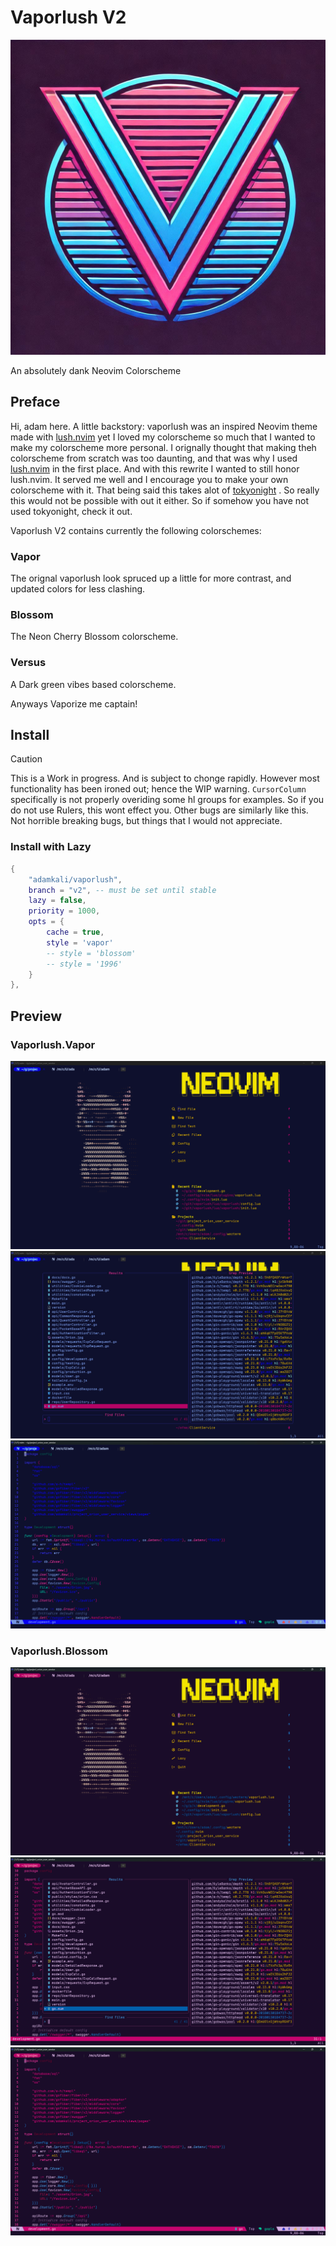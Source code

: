 # Vaporlush V2

![vaporlush](./imgs/vaporlush.png)

An absolutely dank Neovim Colorscheme

## Preface 


Hi, adam here. A little backstory: vaporlush was an inspired Neovim theme made with [lush.nvim](https://github.com/rktjmp/lush.nvim) yet I loved my colorscheme so much that I wanted to make my colorscheme more personal. I orignally thought that making theh colorscheme from scratch was too daunting, and that was why I used [lush.nvim](https://github.com/rktjmp/lush.nvim) in the first place. And with this rewrite I wanted to still honor lush.nvim. It served me well and I encourage you to make your own colorscheme with it. That being said this takes alot of [tokyonight](https://github.com/folke/tokyonight.nvim) . So really this would not be possible with out it either. So if somehow you have not used tokyonight, check it out. 

Vaporlush V2 contains currently the following colorschemes: 

### Vapor 
The orignal vaporlush look spruced up a little for more contrast, and updated colors for  less clashing.

### Blossom
The Neon Cherry Blossom colorscheme.

### Versus
A Dark green vibes based colorscheme. 

Anyways Vaporize me captain!

## Install

> [!CAUTION]
>  This is a Work in progress. And is subject to chonge rapidly. However most functionality has been ironed out; hence the WIP warning. `CursorColumn` specifically is not properly overiding some hl groups for examples. So if you do not use Rulers, this wont effect you. Other bugs are similarly like this. Not horrible breaking bugs, but things that I would not appreciate.

### Install with Lazy

```lua
{
    "adamkali/vaporlush",
    branch = "v2", -- must be set until stable
    lazy = false,
    priority = 1000,
    opts = {
        cache = true,
        style = 'vapor'
        -- style = 'blossom'
        -- style = '1996'
    }
},
```

## Preview

### Vaporlush.Vapor 

![Vapor.Dashboard](./imgs/Vapor-Dashboard.png)
![Vapor.Telescope](./imgs/Vapor-Telescope.png)  
![Vapor.Golang](./imgs/Vapor-Golang.png)  


### Vaporlush.Blossom

![Blossom.Dashboard](./imgs/Blossom-Dashboard.png)
![Blossom.Telescope](./imgs/Blossom-Telescope.png)  
![Blossom.Golang](./imgs/Blossom-Golang.png)  


